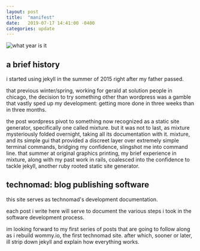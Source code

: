 ```yaml
---
layout: post
title:  "manifest"
date:   2019-07-17 14:41:00 -0400
categories: update
---
```

![what year is it](https://i.kym-cdn.com/entries/icons/original/000/007/784/what-year-is-it-robin-williams.jpg)

## a brief history

i started using jekyll in the summer of 2015 right after my father passed.

that previous winter/spring, working for gerald at solution people in chicago, the decision to try something other than wordpress was a gamble that vastly sped up my development: getting more done in three weeks than in three months.

the post wordpress pivot to something now recognized as a static site generator, specifically one called mixture. but it was not to last, as mixture mysteriously folded overnight, taking all its documentation with it. mixture, and its simple gui that provided a discreet layer over extremely simple terminal commands, bridging my confidence, slingshot me into command line. that summer at original graphics printing, my brief experience in mixture, along with my past work in rails, coalesced into the confidence to tackle jekyll, another ruby rooted static site generator.

## technomad: blog publishing software

this site serves as technomad's development documentation. 

each post i write here will serve to document the various steps i took in the software development process.

im looking forward to my first series of posts that are going to follow along as i rebuild wommy.io, the first technomad site. after which, sooner or later, ill strip down jekyll and explain how everything works.

